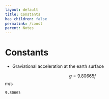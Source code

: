 ```yaml
---
layout: default
title: Constants
has_children: false
permalink: /const
parent: Notes
---
```


# Constants

- Graviational acceleration at the earth surface

$$g = 9.80665f$$ m/s

`9.80665`
